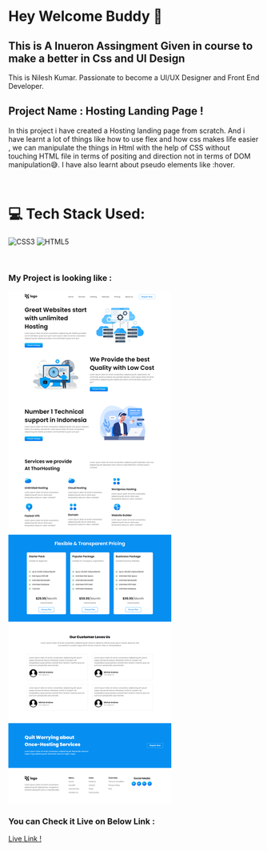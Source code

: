 # Hey Welcome Buddy 👋


## This is A Inueron Assingment Given in course to make a better in Css and UI Design

This is Nilesh Kumar. Passionate to become a UI/UX Designer and Front End Developer.

## Project Name : **Hosting Landing Page !**

In this project i have created a Hosting landing page from scratch. And i have learnt a lot of things like how to use flex and how css makes life easier , we can manipulate the things in Html with the help of CSS without touching HTML file in terms of positing and direction not in terms of DOM manipulation😅. I have also learnt about pseudo elements like :hover.

</br>

# 💻 Tech Stack Used:

![CSS3](https://img.shields.io/badge/css3-%231572B6.svg?style=for-the-badge&logo=css3&logoColor=white) ![HTML5](https://img.shields.io/badge/html5-%23E34F26.svg?style=for-the-badge&logo=html5&logoColor=white)

</br>

### My Project is looking like :

![Web Site Image](./Assets/complete%20SS.png)

### You can Check it Live on Below Link :

[Live Link !](https://hosting-landing-page.netlify.app/)
